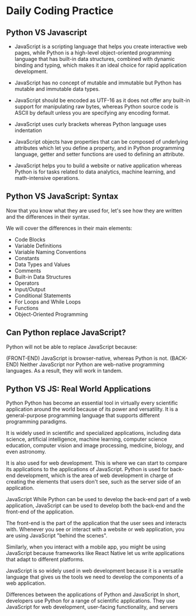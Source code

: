 # Daily Coding Practice

## Python VS Javascript
- JavaScript is a scripting language that helps you create interactive web pages, while Python is a high-level object-oriented programming language that has built-in data structures, combined with dynamic binding and typing, which makes it an ideal choice for rapid application development.

- JavaScript has no concept of mutable and immutable but Python has mutable and immutable data types.

- JavaScript should be encoded as UTF-16 as it does not offer any built-in support for manipulating raw bytes, whereas Python source code is ASCII by default unless you are specifying any encoding format.

- JavaScript uses curly brackets whereas Python language uses indentation

- JavaScript objects have properties that can be composed of underlying attributes which let you define a property, and in Python programming language, getter and setter functions are used to defining an attribute.

- JavaScript helps you to build a website or native application whereas Python is for tasks related to data analytics, machine learning, and math-intensive operations.

## Python VS JavaScript: Syntax
Now that you know what they are used for, let's see how they are written and the differences in their syntax.

We will cover the differences in their main elements:

- Code Blocks
- Variable Definitions
- Variable Naming Conventions
- Constants
- Data Types and Values
- Comments
- Built-in Data Structures
- Operators
- Input/Output
- Conditional Statements
- For Loops and While Loops
- Functions
- Object-Oriented Programming

## Can Python replace JavaScript?
Python will not be able to replace JavaScript because: 

(FRONT-END) JavaScript is browser-native, whereas Python is not. 
(BACK-END) Neither JavaScript nor Python are web-native programming languages. As a result, they will work in tandem.

## Python VS JS: Real World Applications
Python
Python has become an essential tool in virtually every scientific application around the world because of its power and versatility. It is a general-purpose programming language that supports different programming paradigms.

It is widely used in scientific and specialized applications, including data science, artificial intelligence, machine learning, computer science education, computer vision and image processing, medicine, biology, and even astronomy.

It is also used for web development. This is where we can start to compare its applications to the applications of JavaScript. Python is used for back-end development, which is the area of web development in charge of creating the elements that users don't see, such as the server side of an application.

JavaScript
While Python can be used to develop the back-end part of a web application, JavaScript can be used to develop both the back-end and the front-end of the application.

The front-end is the part of the application that the user sees and interacts with. Whenever you see or interact with a website or web application, you are using JavaScript "behind the scenes".

Similarly, when you interact with a mobile app, you might be using JavaScript because frameworks like React Native let us write applications that adapt to different platforms.

JavaScript is so widely used in web development because it is a versatile language that gives us the tools we need to develop the components of a web application.

Differences between the applications of Python and JavaScript
In short, developers use Python for a range of scientific applications. They use JavaScript for web development, user-facing functionality, and servers